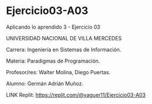 # Ejercicio03-A03
Aplicando lo aprendido 3 - Ejercicio 03

UNIVERSIDAD NACIONAL DE VILLA MERCEDES

Carrera: Ingeniería en Sistemas de Información. 

Materia: Paradigmas de Programación.

Profesor/res: Walter Molina, Diego Puertas.

Alumno: Germán Adrián Muñoz.

LINK Replit: https://replit.com/@yaguer11/Ejercicio03-A03
